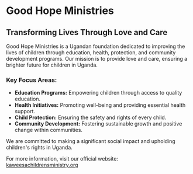 # Good Hope Ministries

## Transforming Lives Through Love and Care

Good Hope Ministries is a Ugandan foundation dedicated to improving the lives of children through education, health, protection, and community development programs. Our mission is to provide love and care, ensuring a brighter future for children in Uganda.

### Key Focus Areas:
- **Education Programs:** Empowering children through access to quality education.
- **Health Initiatives:** Promoting well-being and providing essential health support.
- **Child Protection:** Ensuring the safety and rights of every child.
- **Community Development:** Fostering sustainable growth and positive change within communities.

We are committed to making a significant social impact and upholding children's rights in Uganda.

For more information, visit our official website: [kaweesachildrensministry.org](https://kaweesachildrensministry.org)
